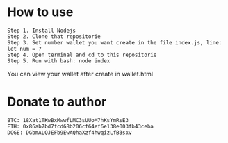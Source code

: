 # How to use
    Step 1. Install Nodejs
    Step 2. Clone that repositorie
    Step 3. Set number wallet you want create in the file index.js, line: let num = ?
    Step 4. Open terminal and cd to this repositorie
    Step 5. Run with bash: node index
You can view your wallet after create in wallet.html

# Donate to author
    BTC: 18Xat1TKwBxMwwfLMC3sUUoM7hKsYmRsE3
    ETH: 0x86ab7bd7fcd68b206cf64ef6e138e003fb43ceba
    DOGE: DGbmALQJEFb9EwAQhaXzf4hwqizLfB3sxv